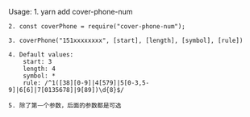 <!--
 * @Author: xiaolong.qiu
 * @Date: 2020-05-14 18:01:33
 -->
Usage: 
    1. yarn add cover-phone-num

    2. const coverPhone = require("cover-phone-num");

    3. coverPhone("151xxxxxxxx", [start], [length], [symbol], [rule])
    
    4. Default values:
        start: 3
        length: 4
        symbol: *
        rule: /^1([38][0-9]|4[579]|5[0-3,5-9]|6[6]|7[0135678]|9[89])\d{8}$/
        
    5. 除了第一个参数，后面的参数都是可选
